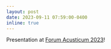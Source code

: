 ```yaml
---
layout: post
date: 2023-09-11 07:59:00-0400
inline: true
---
```


Presentation at <a href="https://www.fa2023.org/" target=blank>Forum Acusticum 2023</a>! 
